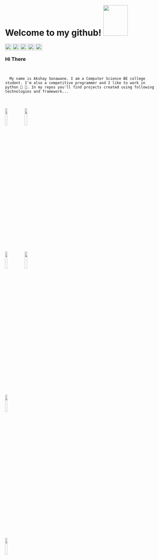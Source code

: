 # Welcome to my github! <img src = "https://octodex.github.com/images/spidertocat.png" width ="80px" height="100px">

 <a target="_blank" href="https://twitter.com/its_mysterio">
  <img align="left" alt="Akshay's Twitter" width="22px" src="https://cdn.jsdelivr.net/npm/simple-icons@v3/icons/twitter.svg" />
</a>
<a target="_blank" href="https://linkedin.com/in/akshay-sonawane-415542172">
  <img align="left"  alt="Akshay's Linkdein" width="22px" src="https://cdn.jsdelivr.net/npm/simple-icons@v3/icons/linkedin.svg" />
</a>
<a target="_blank" href="https://github.com/akshaysonawaneS">
  <img align="left" alt="Akshay's Github" width="22px" src="https://cdn.jsdelivr.net/npm/simple-icons@v3/icons/github.svg" />
</a>
<a target="_blank" href="#">
  <img align="left" alt="Akshay's Gmail" width="22px" src="https://cdn.jsdelivr.net/npm/simple-icons@v3/icons/gmail.svg" />
</a>
<a target="_blank" href="https://akshaysonawanes.github.io">
  <img align="left" alt="Akshay's Portfolio" width="22px" src="https://image.flaticon.com/icons/svg/876/876810.svg" />
</a>
<br>

### Hi There
<br>
<code>
  My name is Akshay Sonawane. I am a Computer Science BE college student. I'm also a competitive programmer and I like to work in python 🤩 🎈. In my repos you'll find projects created using following technologies and framework...
</code>
<br><br>

<p>

  
  <!-- Your languages and tools. Be careful with the alignment. 
  You can use this sites to get logos: https://www.vectorlogo.zone or https://simpleicons.org/
  -->
  <code><img width="12%" src="https://www.vectorlogo.zone/logos/python/python-horizontal.svg"></code>
  <code><img width="12%" src="https://www.vectorlogo.zone/logos/java/java-ar21.svg"></code>
  <br />
  <code><img width="12%" src="https://www.vectorlogo.zone/logos/djangoproject/djangoproject-ar21.svg"></code>
  <code><img width="12%" src="https://www.vectorlogo.zone/logos/pocoo_flask/pocoo_flask-ar21.svg"></code>
  <br />
  <code><img width="12%" src="https://www.vectorlogo.zone/logos/mysql/mysql-ar21.svg"></code>
  <br />
  <code><img width="12%" src="https://www.vectorlogo.zone/logos/git-scm/git-scm-ar21.svg"></code>
</p>



